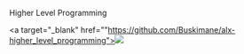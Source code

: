 Higher Level Programming

<a target="_blank" href=""https://github.com/Buskimane/alx-higher_level_programming"><img src="https://community-cdn-digitalocean-com.global.ssl.fastly.net/LTKgFPmsQffxshHKtDFT1Qc8"></a>
